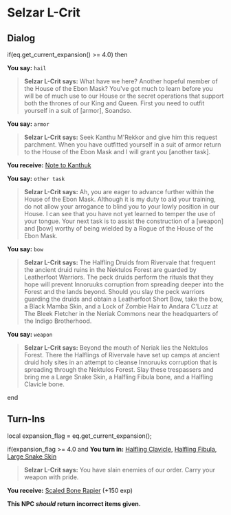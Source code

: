 # Selzar L-Crit


## Dialog

if(eq.get_current_expansion() >= 4.0) then


**You say:** `hail`




>**Selzar L-Crit says:** What have we here? Another hopeful member of the House of the Ebon Mask? You've got much to learn before you will be of much use to our House or the secret operations that support both the thrones of our King and Queen. First you need to outfit yourself in a suit of [armor], Soandso.


**You say:** `armor`




>**Selzar L-Crit says:** Seek Kanthu M'Rekkor and give him this request parchment. When you have outfitted yourself in a suit of armor return to the House of the Ebon Mask and I will grant you [another task].



**You receive:**  [Note to Kanthuk](/item/2416)


**You say:** `other task`




>**Selzar L-Crit says:** Ah, you are eager to advance further within the House of the Ebon Mask. Although it is my duty to aid your training, do not allow your arrogance to blind you to your lowly position in our House. I can see that you have not yet learned to temper the use of your tongue. Your next task is to assist the construction of a [weapon] and [bow] worthy of being wielded by a Rogue of the House of the Ebon Mask.


**You say:** `bow`




>**Selzar L-Crit says:** The Halfling Druids from Rivervale that frequent the ancient druid ruins in the Nektulos Forest are guarded by Leatherfoot Warriors. The peck druids perform the rituals that they hope will prevent Innoruuks corruption from spreading deeper into the Forest and the lands beyond. Should you slay the peck warriors guarding the druids and obtain a Leatherfoot Short Bow, take the bow, a Black Mamba Skin, and a Lock of Zombie Hair to Andara C'Luzz at The Bleek Fletcher in the Neriak Commons near the headquarters of the Indigo Brotherhood.


**You say:** `weapon`




>**Selzar L-Crit says:** Beyond the mouth of Neriak lies the Nektulos Forest. There the Halflings of Rivervale have set up camps at ancient druid holy sites in an attempt to cleanse Innoruuks corruption that is spreading through the Nektulos Forest. Slay these trespassers and bring me a Large Snake Skin, a Halfling Fibula bone, and a Halfling Clavicle bone.

end

## Turn-Ins



local expansion_flag = eq.get_current_expansion();

if(expansion_flag >= 4.0 and  **You turn in:** [Halfling Clavicle](/item/19578), [Halfling Fibula](/item/19577), [Large Snake Skin](/item/13060)


>**Selzar L-Crit says:** You have slain enemies of our order. Carry your weapon with pride.


 **You receive:**  [Scaled Bone Rapier](/item/19608) (+150 exp)

**This NPC *should* return incorrect items given.**





